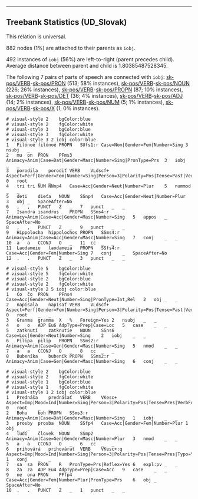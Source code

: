 

--------------------------------------------------------------------------------

## Treebank Statistics (UD_Slovak)

This relation is universal.

882 nodes (1%) are attached to their parents as `iobj`.

492 instances of `iobj` (56%) are left-to-right (parent precedes child).
Average distance between parent and child is 1.80385487528345.

The following 7 pairs of parts of speech are connected with `iobj`: [sk-pos/VERB]()-[sk-pos/PRON]() (513; 58% instances), [sk-pos/VERB]()-[sk-pos/NOUN]() (226; 26% instances), [sk-pos/VERB]()-[sk-pos/PROPN]() (87; 10% instances), [sk-pos/VERB]()-[sk-pos/DET]() (36; 4% instances), [sk-pos/VERB]()-[sk-pos/ADJ]() (14; 2% instances), [sk-pos/VERB]()-[sk-pos/NUM]() (5; 1% instances), [sk-pos/VERB]()-[sk-pos/X]() (1; 0% instances).


~~~ conllu
# visual-style 2	bgColor:blue
# visual-style 2	fgColor:white
# visual-style 3	bgColor:blue
# visual-style 3	fgColor:white
# visual-style 3 2 iobj	color:blue
1	Filónoé	filónoé	PROPN	SUfs1:r	Case=Nom|Gender=Fem|Number=Sing	3	nsubj	_	_
2	mu	on	PRON	PFms3	Animacy=Anim|Case=Dat|Gender=Masc|Number=Sing|PronType=Prs	3	iobj	_	_
3	porodila	porodiť	VERB	VLdscf+	Aspect=Perf|Gender=Fem|Number=Sing|Person=3|Polarity=Pos|Tense=Past|VerbForm=Part	0	root	_	_
4	tri	tri	NUM	NNnp4	Case=Acc|Gender=Neut|Number=Plur	5	nummod	_	_
5	deti	dieťa	NOUN	SSnp4	Case=Acc|Gender=Neut|Number=Plur	3	obj	_	SpaceAfter=No
6	,	,	PUNCT	Z	_	7	punct	_	_
7	Isandra	isandrus	PROPN	SSms4:r	Animacy=Anim|Case=Acc|Gender=Masc|Number=Sing	5	appos	_	SpaceAfter=No
8	,	,	PUNCT	Z	_	9	punct	_	_
9	Hippolocha	hippolochos	PROPN	SSms4:r	Animacy=Anim|Case=Acc|Gender=Masc|Number=Sing	7	conj	_	_
10	a	a	CCONJ	O	_	11	cc	_	_
11	Laodameiu	laodameia	PROPN	SSfs4:r	Case=Acc|Gender=Fem|Number=Sing	7	conj	_	SpaceAfter=No
12	.	.	PUNCT	Z	_	3	punct	_	_

~~~


~~~ conllu
# visual-style 5	bgColor:blue
# visual-style 5	fgColor:white
# visual-style 2	bgColor:blue
# visual-style 2	fgColor:white
# visual-style 2 5 iobj	color:blue
1	Čo	čo	PRON	PFns4	Case=Acc|Gender=Neut|Number=Sing|PronType=Int,Rel	2	obj	_	_
2	napísala	napísať	VERB	VLdscf+	Aspect=Perf|Gender=Fem|Number=Sing|Person=3|Polarity=Pos|Tense=Past|VerbForm=Part	0	root	_	_
3	Granma	granma	X	%	Foreign=Yes	2	nsubj	_	_
4	o	o	ADP	Eu6	AdpType=Prep|Case=Loc	5	case	_	_
5	zatknutí	zatknutie	NOUN	SSns6	Case=Loc|Gender=Neut|Number=Sing	2	iobj	_	_
6	Pilipa	pilip	PROPN	SSms2:r	Animacy=Anim|Case=Gen|Gender=Masc|Number=Sing	5	nmod	_	_
7	a	a	CCONJ	O	_	8	cc	_	_
8	Bubeníka	bubeník	PROPN	SSms2:r	Animacy=Anim|Case=Gen|Gender=Masc|Number=Sing	6	conj	_	_

~~~


~~~ conllu
# visual-style 2	bgColor:blue
# visual-style 2	fgColor:white
# visual-style 1	bgColor:blue
# visual-style 1	fgColor:white
# visual-style 1 2 iobj	color:blue
1	Prednáša	prednášať	VERB	VKesc+	Aspect=Imp|Mood=Ind|Number=Sing|Person=3|Polarity=Pos|Tense=Pres|VerbForm=Fin	0	root	_	_
2	Bohu	boh	PROPN	SSms3:r	Animacy=Anim|Case=Dat|Gender=Masc|Number=Sing	1	iobj	_	_
3	prosby	prosba	NOUN	SSfp4	Case=Acc|Gender=Fem|Number=Plur	1	obj	_	_
4	ľudí	človek	NOUN	SSmp2	Animacy=Anim|Case=Gen|Gender=Masc|Number=Plur	3	nmod	_	_
5	a	a	CCONJ	O	_	6	cc	_	_
6	prihovárá	prihovárať	VERB	VKesc+:q	Aspect=Imp|Mood=Ind|Number=Sing|Person=3|Polarity=Pos|Tense=Pres|Typo=Yes|VerbForm=Fin	1	conj	_	_
7	sa	sa	PRON	R	PronType=Prs|Reflex=Yes	6	expl:pv	_	_
8	za	za	ADP	Eu4	AdpType=Prep|Case=Acc	9	case	_	_
9	ne	ona	PRON	PFfp4	Case=Acc|Gender=Fem|Number=Plur|PronType=Prs	6	obj	_	SpaceAfter=No
10	.	.	PUNCT	Z	_	1	punct	_	_

~~~


